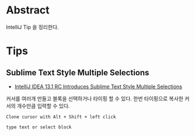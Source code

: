 # Abstract

IntelliJ Tip 을 정리한다.

# Tips

## Sublime Text Style Multiple Selections

* [IntelliJ IDEA 13.1 RC Introduces Sublime Text Style Multiple Selections](https://stackoverflow.com/questions/1262737/intellij-idea-way-of-editing-multiple-lines)

커서를 여러개 만들고 블록을 선택하거나 타이핑 할 수 있다. 한번 타이핑으로 복사한 커서의 개수만큼 입력할 수 있다.

```
Clone cursor with Alt + Shift + left click 

type text or select block
```

